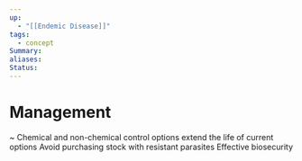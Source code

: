```yaml
---
up:
  - "[[Endemic Disease]]"
tags:
  - concept
Summary: 
aliases: 
Status:
---
```

# Management
~
Chemical and non-chemical control options extend the life of current options
Avoid purchasing stock with resistant parasites
Effective biosecurity 